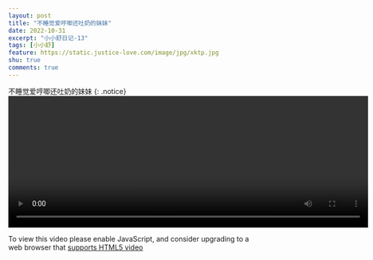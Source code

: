 ```yaml
---
layout: post
title: "不睡觉爱哼唧还吐奶的妹妹"
date: 2022-10-31
excerpt: "小小舒日记-13"
tags: [小小舒]
feature: https://static.justice-love.com/image/jpg/xktp.jpg
shu: true
comments: true
---
```

不睡觉爱哼唧还吐奶的妹妹
{: .notice}
<video id="my-video" class="video-js vjs-16-9 clipboard" controls preload="auto" width="722" height="264" data-setup="{}">
    <source src="{{ site.staticUrl }}/xiaoxiaoshu/video/morendemeimei.mp4" type='video/mp4'>
    <p class="vjs-no-js">
        To view this video please enable JavaScript, and consider upgrading to a web browser that
        <a href="http://videojs.com/html5-video-support/" target="_blank">supports HTML5 video</a>
    </p>
</video>